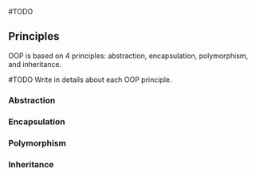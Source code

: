 #TODO 

## Principles

OOP is based on 4 principles: abstraction, encapsulation, polymorphism, and inheritance.

#TODO Write in details about each OOP principle.
### Abstraction

### Encapsulation

### Polymorphism

### Inheritance

